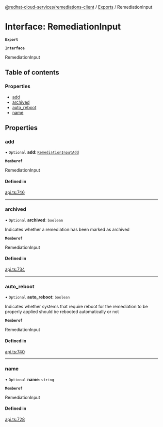 [@redhat-cloud-services/remediations-client](../README.md) / [Exports](../modules.md) / RemediationInput

# Interface: RemediationInput

**`Export`**

**`Interface`**

RemediationInput

## Table of contents

### Properties

- [add](RemediationInput.md#add)
- [archived](RemediationInput.md#archived)
- [auto\_reboot](RemediationInput.md#auto_reboot)
- [name](RemediationInput.md#name)

## Properties

### add

• `Optional` **add**: [`RemediationInputAdd`](RemediationInputAdd.md)

**`Memberof`**

RemediationInput

#### Defined in

[api.ts:746](https://github.com/mkholjuraev/javascript-clients/blob/master/packages/remediations/api.ts#L746)

___

### archived

• `Optional` **archived**: `boolean`

Indicates whether a remediation has been marked as archived

**`Memberof`**

RemediationInput

#### Defined in

[api.ts:734](https://github.com/mkholjuraev/javascript-clients/blob/master/packages/remediations/api.ts#L734)

___

### auto\_reboot

• `Optional` **auto\_reboot**: `boolean`

Indicates whether systems that require reboot for the remediation to be properly applied should be rebooted automatically or not

**`Memberof`**

RemediationInput

#### Defined in

[api.ts:740](https://github.com/mkholjuraev/javascript-clients/blob/master/packages/remediations/api.ts#L740)

___

### name

• `Optional` **name**: `string`

**`Memberof`**

RemediationInput

#### Defined in

[api.ts:728](https://github.com/mkholjuraev/javascript-clients/blob/master/packages/remediations/api.ts#L728)
